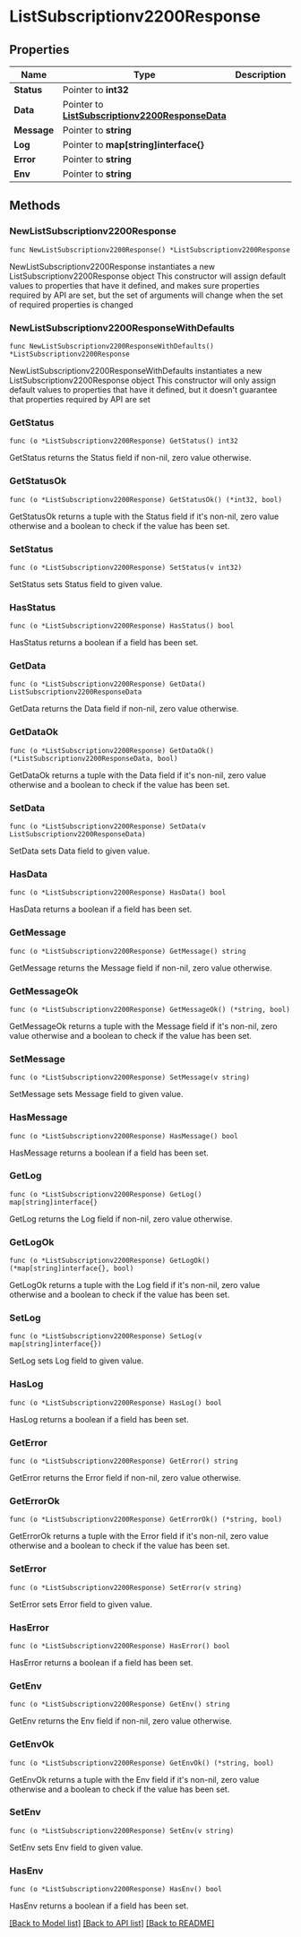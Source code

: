 # ListSubscriptionv2200Response

## Properties

Name | Type | Description | Notes
------------ | ------------- | ------------- | -------------
**Status** | Pointer to **int32** |  | [optional] 
**Data** | Pointer to [**ListSubscriptionv2200ResponseData**](ListSubscriptionv2200ResponseData.md) |  | [optional] 
**Message** | Pointer to **string** |  | [optional] 
**Log** | Pointer to **map[string]interface{}** |  | [optional] 
**Error** | Pointer to **string** |  | [optional] 
**Env** | Pointer to **string** |  | [optional] 

## Methods

### NewListSubscriptionv2200Response

`func NewListSubscriptionv2200Response() *ListSubscriptionv2200Response`

NewListSubscriptionv2200Response instantiates a new ListSubscriptionv2200Response object
This constructor will assign default values to properties that have it defined,
and makes sure properties required by API are set, but the set of arguments
will change when the set of required properties is changed

### NewListSubscriptionv2200ResponseWithDefaults

`func NewListSubscriptionv2200ResponseWithDefaults() *ListSubscriptionv2200Response`

NewListSubscriptionv2200ResponseWithDefaults instantiates a new ListSubscriptionv2200Response object
This constructor will only assign default values to properties that have it defined,
but it doesn't guarantee that properties required by API are set

### GetStatus

`func (o *ListSubscriptionv2200Response) GetStatus() int32`

GetStatus returns the Status field if non-nil, zero value otherwise.

### GetStatusOk

`func (o *ListSubscriptionv2200Response) GetStatusOk() (*int32, bool)`

GetStatusOk returns a tuple with the Status field if it's non-nil, zero value otherwise
and a boolean to check if the value has been set.

### SetStatus

`func (o *ListSubscriptionv2200Response) SetStatus(v int32)`

SetStatus sets Status field to given value.

### HasStatus

`func (o *ListSubscriptionv2200Response) HasStatus() bool`

HasStatus returns a boolean if a field has been set.

### GetData

`func (o *ListSubscriptionv2200Response) GetData() ListSubscriptionv2200ResponseData`

GetData returns the Data field if non-nil, zero value otherwise.

### GetDataOk

`func (o *ListSubscriptionv2200Response) GetDataOk() (*ListSubscriptionv2200ResponseData, bool)`

GetDataOk returns a tuple with the Data field if it's non-nil, zero value otherwise
and a boolean to check if the value has been set.

### SetData

`func (o *ListSubscriptionv2200Response) SetData(v ListSubscriptionv2200ResponseData)`

SetData sets Data field to given value.

### HasData

`func (o *ListSubscriptionv2200Response) HasData() bool`

HasData returns a boolean if a field has been set.

### GetMessage

`func (o *ListSubscriptionv2200Response) GetMessage() string`

GetMessage returns the Message field if non-nil, zero value otherwise.

### GetMessageOk

`func (o *ListSubscriptionv2200Response) GetMessageOk() (*string, bool)`

GetMessageOk returns a tuple with the Message field if it's non-nil, zero value otherwise
and a boolean to check if the value has been set.

### SetMessage

`func (o *ListSubscriptionv2200Response) SetMessage(v string)`

SetMessage sets Message field to given value.

### HasMessage

`func (o *ListSubscriptionv2200Response) HasMessage() bool`

HasMessage returns a boolean if a field has been set.

### GetLog

`func (o *ListSubscriptionv2200Response) GetLog() map[string]interface{}`

GetLog returns the Log field if non-nil, zero value otherwise.

### GetLogOk

`func (o *ListSubscriptionv2200Response) GetLogOk() (*map[string]interface{}, bool)`

GetLogOk returns a tuple with the Log field if it's non-nil, zero value otherwise
and a boolean to check if the value has been set.

### SetLog

`func (o *ListSubscriptionv2200Response) SetLog(v map[string]interface{})`

SetLog sets Log field to given value.

### HasLog

`func (o *ListSubscriptionv2200Response) HasLog() bool`

HasLog returns a boolean if a field has been set.

### GetError

`func (o *ListSubscriptionv2200Response) GetError() string`

GetError returns the Error field if non-nil, zero value otherwise.

### GetErrorOk

`func (o *ListSubscriptionv2200Response) GetErrorOk() (*string, bool)`

GetErrorOk returns a tuple with the Error field if it's non-nil, zero value otherwise
and a boolean to check if the value has been set.

### SetError

`func (o *ListSubscriptionv2200Response) SetError(v string)`

SetError sets Error field to given value.

### HasError

`func (o *ListSubscriptionv2200Response) HasError() bool`

HasError returns a boolean if a field has been set.

### GetEnv

`func (o *ListSubscriptionv2200Response) GetEnv() string`

GetEnv returns the Env field if non-nil, zero value otherwise.

### GetEnvOk

`func (o *ListSubscriptionv2200Response) GetEnvOk() (*string, bool)`

GetEnvOk returns a tuple with the Env field if it's non-nil, zero value otherwise
and a boolean to check if the value has been set.

### SetEnv

`func (o *ListSubscriptionv2200Response) SetEnv(v string)`

SetEnv sets Env field to given value.

### HasEnv

`func (o *ListSubscriptionv2200Response) HasEnv() bool`

HasEnv returns a boolean if a field has been set.


[[Back to Model list]](../README.md#documentation-for-models) [[Back to API list]](../README.md#documentation-for-api-endpoints) [[Back to README]](../README.md)


